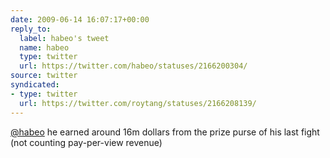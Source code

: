 ```yaml
---
date: 2009-06-14 16:07:17+00:00
reply_to:
  label: habeo's tweet
  name: habeo
  type: twitter
  url: https://twitter.com/habeo/statuses/2166200304/
source: twitter
syndicated:
- type: twitter
  url: https://twitter.com/roytang/statuses/2166208139/
---
```


[@habeo](https://twitter.com/habeo/) he earned around 16m dollars from the prize purse of his last fight (not counting pay-per-view revenue)